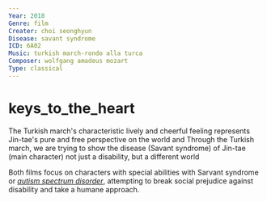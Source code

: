 ```yaml
---
Year: 2018
Genre: film
Creater: choi seonghyun
Disease: savant syndrome 
ICD: 6A02
Music: turkish march-rondo alla turca
Composer: wolfgang amadeus mozart
Type: classical
---
```


# keys_to_the_heart

The Turkish march's characteristic lively and cheerful feeling represents Jin-tae's pure and free perspective on the world and Through the Turkish march, we are trying to show the disease (Savant syndrome) of Jin-tae (main character) not just a disability, but a different world

Both films focus on characters with special abilities with Sarvant syndrome or [*autism spectrum disorder*](ahn_ire.md), attempting to break social prejudice against disability and take a humane approach.
